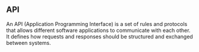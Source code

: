 ## API
An API (Application Programming Interface) is a set of rules and protocols that allows different software applications to communicate with each other. It defines how requests and responses should be structured and exchanged between systems.
